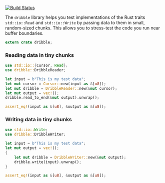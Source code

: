 [![Build Status](https://travis-ci.org/emk/dribble-rs.svg?branch=master)](https://travis-ci.org/emk/dribble-rs)

The `dribble` library helps you test implementations of the Rust traits
`std::io::Read` and `std::io::Write` by passing data to them in small,
random-sized chunks.  This allows you to stress-test the code you run near
buffer boundaries.

```rust
extern crate dribble;
```

### Reading data in tiny chunks

```rust
use std::io::{Cursor, Read};
use dribble::DribbleReader;

let input = b"This is my test data";
let mut cursor = Cursor::new(input as &[u8]);
let mut dribble = DribbleReader::new(&mut cursor);
let mut output = vec!();
dribble.read_to_end(&mut output).unwrap();

assert_eq!(input as &[u8], &output as &[u8]);
```

### Writing data in tiny chunks

```rust
use std::io::Write;
use dribble::DribbleWriter;

let input = b"This is my test data";
let mut output = vec!();
{
    let mut dribble = DribbleWriter::new(&mut output);
    dribble.write(input).unwrap();
}

assert_eq!(input as &[u8], &output as &[u8]);
```

